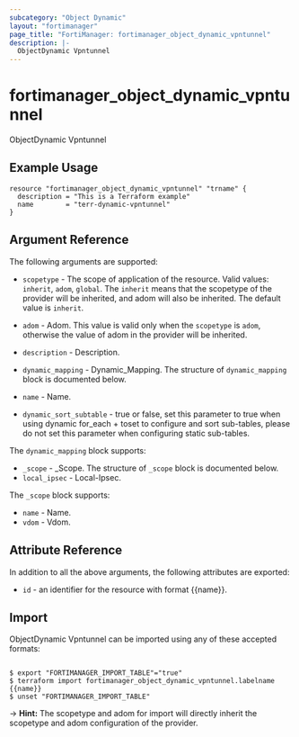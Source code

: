 ```yaml
---
subcategory: "Object Dynamic"
layout: "fortimanager"
page_title: "FortiManager: fortimanager_object_dynamic_vpntunnel"
description: |-
  ObjectDynamic Vpntunnel
---
```


# fortimanager_object_dynamic_vpntunnel
ObjectDynamic Vpntunnel

## Example Usage

```hcl
resource "fortimanager_object_dynamic_vpntunnel" "trname" {
  description = "This is a Terraform example"
  name        = "terr-dynamic-vpntunnel"
}
```

## Argument Reference


The following arguments are supported:

* `scopetype` - The scope of application of the resource. Valid values: `inherit`, `adom`, `global`. The `inherit` means that the scopetype of the provider will be inherited, and adom will also be inherited. The default value is `inherit`.
* `adom` - Adom. This value is valid only when the `scopetype` is `adom`, otherwise the value of adom in the provider will be inherited.

* `description` - Description.
* `dynamic_mapping` - Dynamic_Mapping. The structure of `dynamic_mapping` block is documented below.
* `name` - Name.
* `dynamic_sort_subtable` - true or false, set this parameter to true when using dynamic for_each + toset to configure and sort sub-tables, please do not set this parameter when configuring static sub-tables.

The `dynamic_mapping` block supports:

* `_scope` - _Scope. The structure of `_scope` block is documented below.
* `local_ipsec` - Local-Ipsec.

The `_scope` block supports:

* `name` - Name.
* `vdom` - Vdom.


## Attribute Reference

In addition to all the above arguments, the following attributes are exported:
* `id` - an identifier for the resource with format {{name}}.

## Import

ObjectDynamic Vpntunnel can be imported using any of these accepted formats:
```

$ export "FORTIMANAGER_IMPORT_TABLE"="true"
$ terraform import fortimanager_object_dynamic_vpntunnel.labelname {{name}}
$ unset "FORTIMANAGER_IMPORT_TABLE"
```
-> **Hint:** The scopetype and adom for import will directly inherit the scopetype and adom configuration of the provider.
